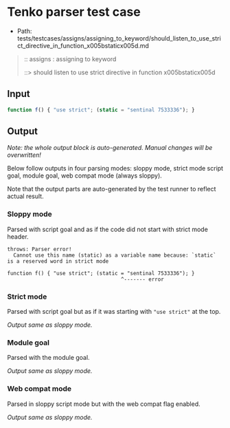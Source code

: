 # Tenko parser test case

- Path: tests/testcases/assigns/assigning_to_keyword/should_listen_to_use_strict_directive_in_function_x005bstaticx005d.md

> :: assigns : assigning to keyword
>
> ::> should listen to use strict directive in function x005bstaticx005d

## Input

`````js
function f() { "use strict"; (static = "sentinal 7533336"); }
`````

## Output

_Note: the whole output block is auto-generated. Manual changes will be overwritten!_

Below follow outputs in four parsing modes: sloppy mode, strict mode script goal, module goal, web compat mode (always sloppy).

Note that the output parts are auto-generated by the test runner to reflect actual result.

### Sloppy mode

Parsed with script goal and as if the code did not start with strict mode header.

`````
throws: Parser error!
  Cannot use this name (static) as a variable name because: `static` is a reserved word in strict mode

function f() { "use strict"; (static = "sentinal 7533336"); }
                                     ^------- error
`````

### Strict mode

Parsed with script goal but as if it was starting with `"use strict"` at the top.

_Output same as sloppy mode._

### Module goal

Parsed with the module goal.

_Output same as sloppy mode._

### Web compat mode

Parsed in sloppy script mode but with the web compat flag enabled.

_Output same as sloppy mode._
